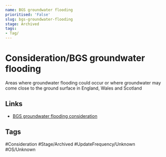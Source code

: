 ```yaml
---
name: BGS groundwater flooding
prioritised: 'False'
slug: bgs-groundwater-flooding
stage: Archived
tags:
- Tag/
---
```


# Consideration/BGS groundwater flooding

Areas where groundwater flooding could occur or where groundwater may come close to the ground surface in England, Wales and Scotland

## Links

* [BGS groundwater flooding consideration](https://design.planning.data.gov.uk/planning-consideration/bgs-groundwater-flooding)

## Tags

#Consideration #Stage/Archived #UpdateFrequency/Unknown #OS/Unknown